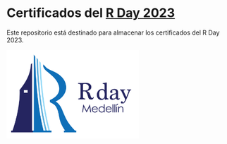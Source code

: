 # Certificados del [R Day 2023](https://rday-colombia.github.io/2023/)

Este repositorio está destinado para almacenar los certificados del R Day 2023.

<img src="xxximagenes/logo.png" alt="" width="300" height="200">
